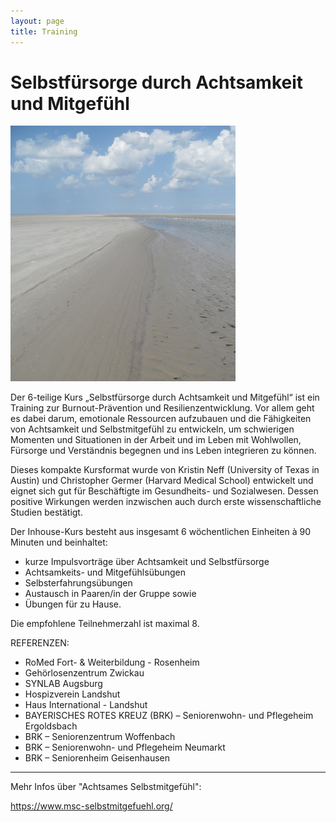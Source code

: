 ```yaml
---
layout: page
title: Training
---
```


# Selbstfürsorge durch Achtsamkeit und Mitgefühl


![Bild zu Training](/images/training.jpg)




Der 6-teilige Kurs „Selbstfürsorge durch Achtsamkeit und Mitgefühl“ ist ein Training zur Burnout-Prävention und Resilienzentwicklung. Vor allem geht es dabei darum, emotionale Ressourcen aufzubauen und die Fähigkeiten von Achtsamkeit und Selbstmitgefühl zu entwickeln, um schwierigen Momenten und Situationen in der Arbeit und im Leben mit Wohlwollen, Fürsorge und Verständnis begegnen und ins Leben integrieren zu können.

Dieses kompakte Kursformat wurde von Kristin Neff (University of Texas in Austin) und Christopher Germer (Harvard Medical School) entwickelt und eignet sich gut für Beschäftigte im Gesundheits- und Sozialwesen. Dessen positive Wirkungen werden inzwischen auch durch erste wissenschaftliche Studien bestätigt.

Der Inhouse-Kurs besteht aus insgesamt 6 wöchentlichen Einheiten à 90 Minuten und beinhaltet:

-	kurze Impulsvorträge über Achtsamkeit und Selbstfürsorge
-	Achtsamkeits- und Mitgefühlsübungen
-	Selbsterfahrungsübungen
-	Austausch in Paaren/in der Gruppe sowie
- Übungen für zu Hause.

Die empfohlene Teilnehmerzahl ist maximal 8.




REFERENZEN:

- RoMed Fort- & Weiterbildung - Rosenheim
- Gehörlosenzentrum Zwickau
- SYNLAB Augsburg
- Hospizverein Landshut
- Haus International - Landshut
- BAYERISCHES ROTES KREUZ (BRK) – Seniorenwohn- und Pflegeheim Ergoldsbach
- BRK – Seniorenzentrum Woffenbach
- BRK – Seniorenwohn- und Pflegeheim Neumarkt
- BRK – Seniorenheim Geisenhausen


_______________________________________________________________________________________________________________________________________________________________________

Mehr Infos über "Achtsames Selbstmitgefühl": 

https://www.msc-selbstmitgefuehl.org/




